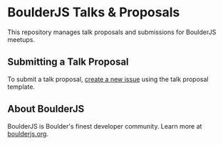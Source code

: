 # BoulderJS Talks & Proposals

This repository manages talk proposals and submissions for BoulderJS meetups.

## Submitting a Talk Proposal

To submit a talk proposal, [create a new issue](../../issues/new/choose) using the talk proposal template.

## About BoulderJS

BoulderJS is Boulder's finest developer community. Learn more at [boulderjs.org](https://boulderjs.org).
